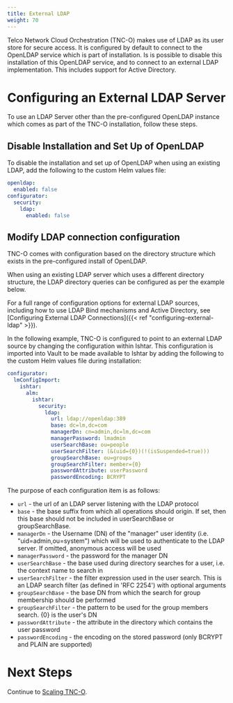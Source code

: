 ```yaml
---
title: External LDAP
weight: 70
---
```


Telco Network Cloud Orchestration (TNC-O) makes use of LDAP as its user store for secure access. It is configured by default to connect to the OpenLDAP service which is part of installation. Is is possible to disable this installation of this OpenLDAP service, and to connect to an external LDAP implementation. This includes support for Active Directory.

# Configuring an External LDAP Server

To use an LDAP Server other than the pre-configured OpenLDAP instance which comes as part of the TNC-O installation, follow these steps.

## Disable Installation and Set Up of OpenLDAP

To disable the installation and set up of OpenLDAP when using an existing LDAP, add the following to the custom Helm values file:

```yaml
openldap:
  enabled: false
configurator:
  security:
    ldap:
      enabled: false
```

## Modify LDAP connection configuration

TNC-O comes with configuration based on the directory structure which exists in the pre-configured install of OpenLDAP.

When using an existing LDAP server which uses a different directory structure, the LDAP directory queries can be configured as per the example below. 

For a full range of configuration options for external LDAP sources, including how to use LDAP Bind mechanisms and Active Directory, see [Configuring External LDAP Connections]({{< ref "configuring-external-ldap" >}}).

In the following example, TNC-O is configured to point to an external LDAP source by changing the configuration within Ishtar. This configuration is imported into Vault to be made available to Ishtar by adding the following to the custom Helm values file during installation:

```yaml
configurator:
  lmConfigImport:
    ishtar:
      alm:
        ishtar:
          security:
            ldap:
              url: ldap://openldap:389
              base: dc=lm,dc=com
              managerDn: cn=admin,dc=lm,dc=com
              managerPassword: lmadmin
              userSearchBase: ou=people
              userSearchFilter: (&(uid={0})(!(isSuspended=true)))
              groupSearchBase: ou=groups
              groupSearchFilter: member={0}
              passwordAttribute: userPassword
              passwordEncoding: BCRYPT 
```


The purpose of each configuration item is as follows:

- `url` - the url of an LDAP server listening with the LDAP protocol
- `base` - the base suffix from which all operations should origin. If set, then this base should not be included in userSearchBase or groupSearchBase.
- `managerDn` - the Username (DN) of the "manager" user identity (i.e. "uid=admin,ou=system") which will be used to authenticate to the LDAP server. If omitted, anonymous access will be used
- `managerPassword` - the password for the manager DN
- `userSearchBase` - the base used during directory searches for a user, i.e. the context name to search in
- `userSearchFilter` - the filter expression used in the user search. This is an LDAP search filter (as defined in 'RFC 2254') with optional arguments
- `groupSearchBase` - the base DN from which the search for group membership should be performed
- `groupSearchFilter` - the pattern to be used for the group members search. {0} is the user's DN
- `passwordAttribute` - the attribute in the directory which contains the user password
- `passwordEncoding` - the encoding on the stored password (only BCRYPT and PLAIN are supported)



# Next Steps

Continue to [Scaling TNC-O](/installation/lm/production/configuration/scaling-policy).